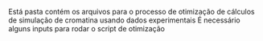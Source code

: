 Está pasta contém os arquivos para o processo de otimização de cálculos de simulação de cromatina usando dados experimentais
É necessário alguns inputs para rodar o script de otimização